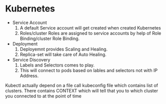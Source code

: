 # Kubernetes

  * Service Account
      1. A default Service account will get created when created Kubernetes
      2. Roles/cluster Roles are assigned to service accounts by help of Role Binding/cluster Role Binding.
  * Deployment
      1. Deployemnt provides Scaling and Healing.
      2. Replica-set will take care of Auto Healing.
  * Service Discovery
      1. Labels and Selectors comes to play.
      2. This will connect to pods based on lables and selectors not with IP Address.

Kubectl actually depend on a file call kubeconfig file which contains list of clusters.
There contains CONTEXT which will tell that you to which cluster you connected to at the point of time
